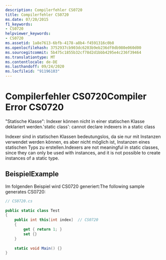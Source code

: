 ```yaml
---
description: Compilerfehler CS0720
title: Compilerfehler CS0720
ms.date: 07/20/2015
f1_keywords:
- CS0720
helpviewer_keywords:
- CS0720
ms.assetid: 1a8e7613-6bfb-4178-a8b4-f4591316c0b8
ms.openlocfilehash: 3752937cb903dc6203b9eb236df0db980e060d00
ms.sourcegitcommit: 5b475c1855b32cf78d2d1bbb4295e4c236f39464
ms.translationtype: MT
ms.contentlocale: de-DE
ms.lasthandoff: 09/24/2020
ms.locfileid: "91196103"
---
```

# <a name="compiler-error-cs0720"></a><span data-ttu-id="0eeaf-103">Compilerfehler CS0720</span><span class="sxs-lookup"><span data-stu-id="0eeaf-103">Compiler Error CS0720</span></span>

<span data-ttu-id="0eeaf-104">"Statische Klasse": Indexer können nicht in einer statischen Klasse deklariert werden.</span><span class="sxs-lookup"><span data-stu-id="0eeaf-104">'static class': cannot declare indexers in a static class</span></span>  
  
 <span data-ttu-id="0eeaf-105">Indexer sind in statischen Klassen bedeutungslos, da sie nur mit Instanzen verwendet werden können, es aber nicht möglich ist, Instanzen eines statischen Typs zu erstellen.</span><span class="sxs-lookup"><span data-stu-id="0eeaf-105">Indexers are not meaningful in static classes, since they can only be used with instances, and it is not possible to create instances of a static type.</span></span>  
  
## <a name="example"></a><span data-ttu-id="0eeaf-106">Beispiel</span><span class="sxs-lookup"><span data-stu-id="0eeaf-106">Example</span></span>  

 <span data-ttu-id="0eeaf-107">Im folgenden Beispiel wird CS0720 generiert:</span><span class="sxs-lookup"><span data-stu-id="0eeaf-107">The following sample generates CS0720:</span></span>  
  
```csharp  
// CS0720.cs  
  
public static class Test  
{  
    public int this[int index]  // CS0720  
    {  
        get { return 1; }  
        set {}  
    }  
  
    static void Main() {}  
}  
```
